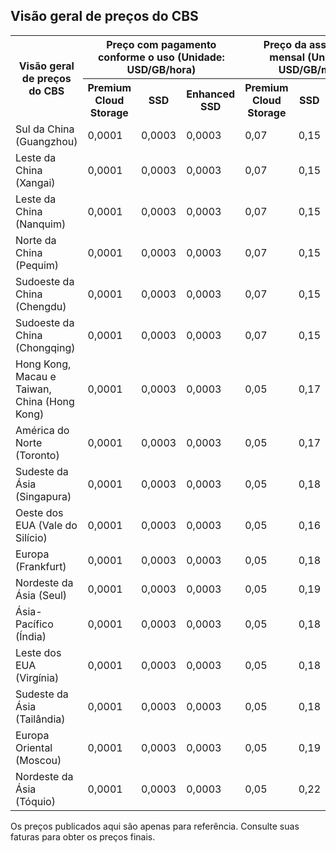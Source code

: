 <span id="CBS"></span>
## Visão geral de preços do CBS
<table>
	<tbody>
		<tr>
            <th style="width: 10%;" rowspan="2">Visão geral de preços do CBS</th>
            <th style="width: 50%;" colspan="3">Preço com pagamento conforme o uso (Unidade: USD/GB/hora)</th>
            <th style="width: 50%;" colspan="3">Preço da assinatura mensal (Unidade: USD/GB/mês)</th>
     </tr>
      <tr>
                <th>Premium Cloud Storage</th>
                <th>SSD</th>
                <th>Enhanced SSD</th>
                <th>Premium Cloud Storage</th>
                <th>SSD</th>
<th>Enhanced SSD</th>
            </tr>
            <tr>
                <td>Sul da China (Guangzhou)</td>
                <td>0,0001</td>
                <td>0,0003</td>
                <td>0,0003</td>
                <td>0,07</td>
                <td>0,15</td>
                <td>0,15</td>
            </tr>
            <tr>
                <td>Leste da China (Xangai)</td>
                <td>0,0001</td>
                <td>0,0003</td>
                <td>0,0003</td>
                <td>0,07</td>
                <td>0,15</td>
                <td>0,15</td>
            </tr>    
                   <tr>
                <td>Leste da China (Nanquim)</td>
                <td>0,0001</td>
                <td>0,0003</td>
                <td>0,0003</td>
                <td>0,07</td>
                <td>0,15</td>
                <td>0,15</td>
            </tr> 
            <tr>
                <td>Norte da China (Pequim)</td>
                <td>0,0001</td>
                <td>0,0003</td>
                <td>0,0003</td>
                <td>0,07</td>
                <td>0,15</td>
                <td>0,15</td>
            </tr>
            <tr>
                <td>Sudoeste da China (Chengdu)</td>
                <td>0,0001</td>
                <td>0,0003</td>
                <td>0,0003</td>
                <td>0,07</td>
                <td>0,15</td>
                <td>0,15</td>
            </tr>
            <tr>
                <td>Sudoeste da China (Chongqing)</td>
                <td>0,0001</td>
                <td>0,0003</td>
                <td>0,0003</td>
                <td>0,07</td>
                <td>0,15</td>
                <td>0,15</td>
            </tr>
            <tr>
                <td>Hong Kong, Macau e Taiwan, China (Hong Kong)</td>
                <td>0,0001</td>
                <td>0,0003</td>
                <td>0,0003</td>
                <td>0,05</td>
                <td>0,17</td>
                <td>0,17</td>
            </tr>
            <tr>
                <td>América do Norte (Toronto)</td>
                <td>0,0001</td>
                <td>0,0003</td>
                <td>0,0003</td>
                <td>0,05</td>
                <td>0,17</td>
                <td>0,17</td>
            </tr>
            <tr>
                <td>Sudeste da Ásia (Singapura)</td>
                <td>0,0001</td>
                <td>0,0003</td>
                <td>0,0003</td>
                <td>0,05</td>
                <td>0,18</td>
                <td>0,18</td>
            </tr>
            <tr>
                <td>Oeste dos EUA (Vale do Silício)</td>
                <td>0,0001</td>
                <td>0,0003</td>
                <td>0,0003</td>
                <td>0,05</td>
                <td>0,16</td>
                <td>0,16</td>
            </tr>
            <tr>
                <td>Europa (Frankfurt)</td>
                <td>0,0001</td>
                <td>0,0003</td>
                <td>0,0003</td>
                <td>0,05</td>
                <td>0,18</td>
                <td>0,18</td>
            </tr>
            <tr>
                <td>Nordeste da Ásia (Seul)</td>
               <td>0,0001</td>
                <td>0,0003</td>
                <td>0,0003</td>
                <td>0,05</td>
                <td>0,19</td>
                <td>0,19</td>
            </tr>
            <tr>
                <td>Ásia-Pacífico (Índia)</td>
                <td>0,0001</td>
                <td>0,0003</td>
                <td>0,0003</td>
                <td>0,05</td>
                <td>0,18</td>
                <td>0,18</td>
            </tr>
            <tr>
                <td>Leste dos EUA (Virgínia)</td>
                <td>0,0001</td>
                <td>0,0003</td>
                <td>0,0003</td>
                <td>0,05</td>
                <td>0,18</td>
                <td>0,18</td>
            </tr>
            <tr>
                <td>Sudeste da Ásia (Tailândia)</td>
                <td>0,0001</td>
                <td>0,0003</td>
                <td>0,0003</td>
                <td>0,05</td>
                <td>0,18</td>
                <td>0,18</td>
            </tr>
            <tr>
                <td>Europa Oriental (Moscou)</td>
                <td>0,0001</td>
                <td>0,0003</td>
                <td>0,0003</td>
                <td>0,05</td>
                <td>0,19</td>
                <td>0,19</td>
            </tr>        
            <tr>
                <td>Nordeste da Ásia (Tóquio)</td>
                <td>0,0001</td>
                <td>0,0003</td>
                <td>0,0003</td>
                <td>0,05</td>
                <td>0,22</td>
                <td>0,22</td>
            </tr>
        </tbody>
    </table>
Os preços publicados aqui são apenas para referência. Consulte suas faturas para obter os preços finais.